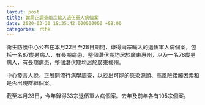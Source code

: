 ```yaml
---
layout: post
title: 當局正調查兩宗輸入退伍軍人病個案
date: 2020-03-30 18:35:42.000000000 +08:00
categories: rthk
---
```


衞生防護中心公布在本月22日至28日期間，錄得兩宗輸入的退伍軍人病個案，包括一名87歲男病人，有長期病患，整個潛伏期均居於廣東惠州，以及一名78歲男病人，有長期病患，整個潛伏期均居於廣東梅州。

中心發言人說，正展開流行病學調查，以找出可能的感染源頭、高風險接觸因素和是否出現群組個案。

截至本月28日，今年錄得33宗退伍軍人病個案。去年及前年各有105宗個案。

